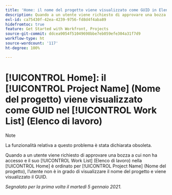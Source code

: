 ```yaml
---
title: 'Home: il nome del progetto viene visualizzato come GUID in Elenco di lavoro'
description: Quando a un utente viene richiesto di approvare una bozza a cui non ha accesso e il suo elenco di lavoro nella [!UICONTROL Home] è ordinato per Nome del progetto, l’utente non è in grado di visualizzare il nome del progetto e viene visualizzato il GUID.
exl-id: ca75430f-42ea-4239-9756-fd8d4f4aba89
hidefromtoc: true
feature: Get Started with Workfront, Projects
source-git-commit: ddcea9054f51049698bbe7eb059efe304a31f7d9
workflow-type: ht
source-wordcount: '117'
ht-degree: 100%

---
```


# [!UICONTROL Home]: il [!UICONTROL Project Name] (Nome del progetto) viene visualizzato come GUID nel [!UICONTROL Work List] (Elenco di lavoro)

<!--Article created by request-->

>[!NOTE]
>
>La funzionalità relativa a questo problema è stata dichiarata obsoleta.

Quando a un utente viene richiesto di approvare una bozza a cui non ha accesso e il suo [!UICONTROL Work List] (Elenco di lavoro) nella [!UICONTROL Home] è ordinato per [!UICONTROL Project Name] (Nome del progetto), l’utente non è in grado di visualizzare il nome del progetto e viene visualizzato il GUID.

_Segnalato per la prima volta il martedì 5 gennaio 2021._

